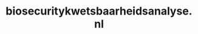 ---
layout: post
title:  "biosecuritykwetsbaarheidsanalyse.nl"
internal_url:  "/data/biosecuritykwetsbaarheidsanalyse.nl.html"
categories: dutchgov
---